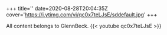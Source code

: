 +++
title=''
date=2020-08-28T20:04:35Z
cover='https://i.ytimg.com/vi/qc0x7teLJsE/sddefault.jpg'
+++

All content belongs to GlennBeck.
{{< youtube qc0x7teLJsE >}}
